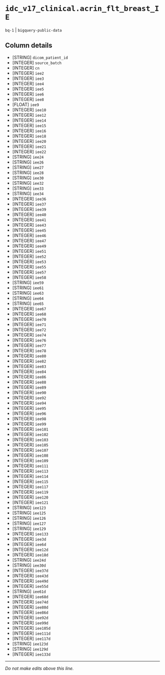 # `idc_v17_clinical.acrin_flt_breast_IE`
`bq-1` | `bigquery-public-data`

## Column details
* [STRING]    `dicom_patient_id`
* [INTEGER]   `source_batch`
* [INTEGER]   `cn`
* [INTEGER]   `iee2`
* [INTEGER]   `iee3`
* [INTEGER]   `iee4`
* [INTEGER]   `iee5`
* [INTEGER]   `iee6`
* [INTEGER]   `iee8`
* [FLOAT]     `iee9`
* [INTEGER]   `iee10`
* [INTEGER]   `iee12`
* [INTEGER]   `iee14`
* [INTEGER]   `iee15`
* [INTEGER]   `iee16`
* [INTEGER]   `iee18`
* [INTEGER]   `iee20`
* [INTEGER]   `iee21`
* [INTEGER]   `iee22`
* [STRING]    `iee24`
* [STRING]    `iee26`
* [STRING]    `iee27`
* [STRING]    `iee28`
* [STRING]    `iee30`
* [STRING]    `iee32`
* [STRING]    `iee33`
* [STRING]    `iee34`
* [INTEGER]   `iee36`
* [INTEGER]   `iee37`
* [INTEGER]   `iee39`
* [INTEGER]   `iee40`
* [INTEGER]   `iee41`
* [INTEGER]   `iee43`
* [INTEGER]   `iee45`
* [INTEGER]   `iee46`
* [INTEGER]   `iee47`
* [INTEGER]   `iee49`
* [INTEGER]   `iee51`
* [INTEGER]   `iee52`
* [INTEGER]   `iee53`
* [INTEGER]   `iee55`
* [INTEGER]   `iee57`
* [INTEGER]   `iee58`
* [STRING]    `iee59`
* [STRING]    `iee61`
* [STRING]    `iee63`
* [STRING]    `iee64`
* [STRING]    `iee65`
* [INTEGER]   `iee67`
* [INTEGER]   `iee68`
* [INTEGER]   `iee70`
* [INTEGER]   `iee71`
* [INTEGER]   `iee72`
* [INTEGER]   `iee74`
* [INTEGER]   `iee76`
* [INTEGER]   `iee77`
* [INTEGER]   `iee78`
* [INTEGER]   `iee80`
* [INTEGER]   `iee82`
* [INTEGER]   `iee83`
* [INTEGER]   `iee84`
* [INTEGER]   `iee86`
* [INTEGER]   `iee88`
* [INTEGER]   `iee89`
* [INTEGER]   `iee90`
* [INTEGER]   `iee92`
* [INTEGER]   `iee94`
* [INTEGER]   `iee95`
* [INTEGER]   `iee96`
* [INTEGER]   `iee98`
* [INTEGER]   `iee99`
* [INTEGER]   `iee101`
* [INTEGER]   `iee102`
* [INTEGER]   `iee103`
* [INTEGER]   `iee105`
* [INTEGER]   `iee107`
* [INTEGER]   `iee108`
* [INTEGER]   `iee109`
* [INTEGER]   `iee111`
* [INTEGER]   `iee113`
* [INTEGER]   `iee114`
* [INTEGER]   `iee115`
* [INTEGER]   `iee117`
* [INTEGER]   `iee119`
* [INTEGER]   `iee120`
* [INTEGER]   `iee121`
* [STRING]    `iee123`
* [STRING]    `iee125`
* [STRING]    `iee126`
* [STRING]    `iee127`
* [STRING]    `iee129`
* [INTEGER]   `iee133`
* [INTEGER]   `iee3d`
* [INTEGER]   `iee6d`
* [INTEGER]   `iee12d`
* [INTEGER]   `iee18d`
* [STRING]    `iee24d`
* [STRING]    `iee30d`
* [INTEGER]   `iee37d`
* [INTEGER]   `iee43d`
* [INTEGER]   `iee49d`
* [INTEGER]   `iee55d`
* [STRING]    `iee61d`
* [INTEGER]   `iee68d`
* [INTEGER]   `iee74d`
* [INTEGER]   `iee80d`
* [INTEGER]   `iee86d`
* [INTEGER]   `iee92d`
* [INTEGER]   `iee99d`
* [INTEGER]   `iee105d`
* [INTEGER]   `iee111d`
* [INTEGER]   `iee117d`
* [STRING]    `iee123d`
* [STRING]    `iee129d`
* [INTEGER]   `iee133d`

-------------------------------------------------------------------------------
*Do not make edits above this line.*
